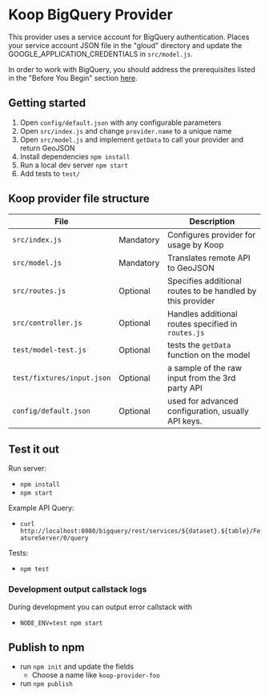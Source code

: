 # Koop BigQuery Provider

This provider uses a service account for BigQuery authentication. Places your service account JSON file in the "gloud" directory and update the GOOGLE_APPLICATION_CREDENTIALS in `src/model.js`.

In order to work with BigQuery, you should address the prerequisites listed in the "Before You Begin" section [here](https://github.com/googleapis/nodejs-bigquery#quickstart).



## Getting started

1. Open `config/default.json` with any configurable parameters
1. Open `src/index.js` and change `provider.name` to a unique name
1. Open `src/model.js` and implement `getData` to call your provider and return GeoJSON
1. Install dependencies `npm install`
1. Run a local dev server `npm start`
1. Add tests to `test/`

## Koop provider file structure

| File | | Description |
| --- | --- | --- |
| `src/index.js` | Mandatory | Configures provider for usage by Koop |
| `src/model.js` | Mandatory | Translates remote API to GeoJSON |
| `src/routes.js` | Optional | Specifies additional routes to be handled by this provider |
| `src/controller.js` | Optional | Handles additional routes specified in `routes.js` |
| `test/model-test.js` | Optional | tests the `getData` function on the model |
| `test/fixtures/input.json` | Optional | a sample of the raw input from the 3rd party API |
| `config/default.json` | Optional | used for advanced configuration, usually API keys. |


## Test it out
Run server:
- `npm install`
- `npm start`

Example API Query:
- `curl http://localhost:8080/bigquery/rest/services/${dataset}.${table}/FeatureServer/0/query`

Tests:
- `npm test`

### Development output callstack logs

During development you can output error callstack with

- `NODE_ENV=test npm start`

## Publish to npm

- run `npm init` and update the fields
  - Choose a name like `koop-provider-foo`
- run `npm publish`
